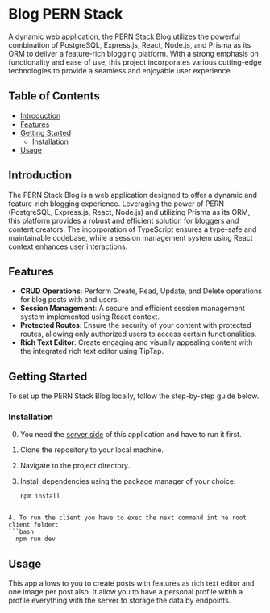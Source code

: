# Blog PERN Stack

A dynamic web application, the PERN Stack Blog utilizes the powerful combination of PostgreSQL, Express.js, React, Node.js, and Prisma as its ORM to deliver a feature-rich blogging platform. With a strong emphasis on functionality and ease of use, this project incorporates various cutting-edge technologies to provide a seamless and enjoyable user experience.

## Table of Contents

- [Introduction](#introduction)
- [Features](#features)
- [Getting Started](#getting-started)
  - [Installation](#installation)
- [Usage](#usage)

## Introduction

The PERN Stack Blog is a web application designed to offer a dynamic and feature-rich blogging experience. Leveraging the power of PERN (PostgreSQL, Express.js, React, Node.js) and utilizing Prisma as its ORM, this platform provides a robust and efficient solution for bloggers and content creators. The incorporation of TypeScript ensures a type-safe and maintainable codebase, while a session management system using React context enhances user interactions.

## Features

- **CRUD Operations**: Perform Create, Read, Update, and Delete operations for blog posts with and users.
- **Session Management**: A secure and efficient session management system implemented using React context.
- **Protected Routes**: Ensure the security of your content with protected routes, allowing only authorized users to access certain functionalities.
- **Rich Text Editor**: Create engaging and visually appealing content with the integrated rich text editor using TipTap.

## Getting Started

To set up the PERN Stack Blog locally, follow the step-by-step guide below.

### Installation

0. You need the [server side](https://github.com/Agus3160/blog-web-app-server-pern) of this application and have to run it first.
1. Clone the repository to your local machine.
2. Navigate to the project directory.
3. Install dependencies using the package manager of your choice:

   ```bash
   npm install
  ```

4. To run the client you have to exec the next command int he root client folder:
  ```bash
    npm run dev
  ```

## Usage

This app allows to you to create posts with features as rich text editor and one image per post also. It allow you to have a personal profile withh a profile everything with the server to storage the data by endpoints.